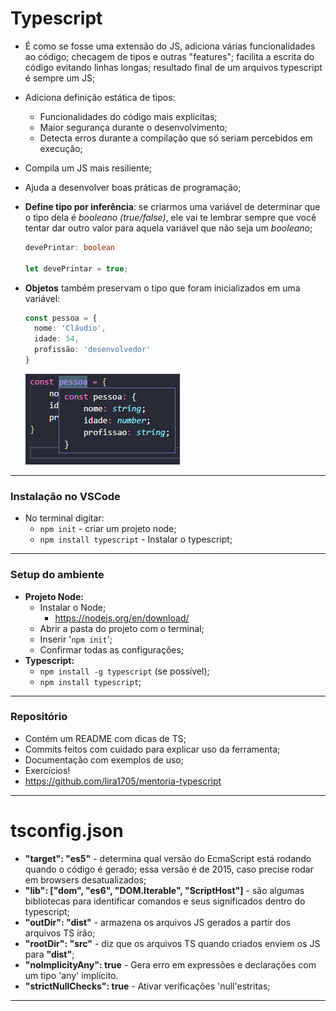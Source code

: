 # Typescript

- É como se fosse uma extensão do JS, adiciona várias funcionalidades ao código; checagem de tipos e outras "features"; facilita a escrita do código evitando linhas longas; resultado final de um arquivos typescript é sempre um JS;

- Adiciona definição estática de tipos:
  - Funcionalidades do código mais explícitas;
  - Maior segurança durante o desenvolvimento;
  - Detecta erros durante a compilação que só seriam percebidos em execução;

- Compila um JS mais resiliente;

- Ajuda a desenvolver boas práticas de programação;

- **Define tipo por inferência**: se criarmos uma variável de determinar que o tipo dela é *booleano (true/false)*, ele vai te lembrar sempre que você tentar dar outro valor para aquela variável que não seja um *booleano*;

  ```typescript
  devePrintar: boolean

  let devePrintar = true;
  ```

- **Objetos** também preservam o tipo que foram inicializados em uma variável:

  ```typescript
  const pessoa = {
  	nome: 'Cláudio',
  	idade: 54,
  	profissão: 'desenvolvedor'
  }
  ```

  ![tipo1](img/tipo1.jpg)






---



### Instalação no VSCode

- No terminal digitar: 
  - `npm init` - criar um projeto node;
  - `npm install typescript` - Instalar o typescript;


---



### Setup do ambiente

- **Projeto Node:**
  - Instalar o Node;
    - https://nodejs.org/en/download/
  - Abrir a pasta do projeto com o terminal;
  - Inserir '`npm init`';
  - Confirmar todas as configurações;
- **Typescript:**
  - `npm install -g typescript` (se possível);
  - `npm install typescript`;

---



### Repositório

- Contém um README com dicas de TS;
- Commits feitos com cuidado para explicar uso da ferramenta;
- Documentação com exemplos de uso;
- Exercícios! 
- https://github.com/lira1705/mentoria-typescript

---



# tsconfig.json

- **"target":  "es5"** - determina qual versão do EcmaScript está rodando quando o código é gerado; essa versão é de 2015, caso precise rodar em browsers desatualizados;
- **"lib": ["dom", "es6", "DOM.Iterable", "ScriptHost"]** - são algumas bibliotecas para identificar comandos e seus significados dentro do typescript;
- **"outDir": "dist"** - armazena os arquivos JS gerados a partir dos arquivos TS irão;
- **"rootDir": "src"** - diz que os arquivos TS quando criados enviem os JS para **"dist"**;
- **"noImplicityAny": true** - Gera erro em expressões e declarações com um tipo 'any' implícito.
- **"strictNullChecks": true** - Ativar verificações 'null'estritas;

---








